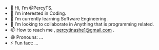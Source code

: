 - 👋 Hi, I’m @PercyTS.
- 👀 I’m interested in Coding.
- 🌱 I’m currently learning  Software Engineering.
- 💞️ I’m looking to collaborate in Anything that is programming related.
- 📫 How to reach me , percytinashe1@gmail.com .
- 😄 Pronouns: ...
- ⚡ Fun fact: ...

<!---
PercyTS/PercyTS is a ✨ special ✨ repository because its `README.md` (this file) appears on your GitHub profile.
You can click the Preview link to take a look at your changes.
--->

